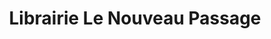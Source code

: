 ---
title: "Librairie Le Nouveau Passage"
url: /alencon/librairie-le-nouveau-passage/
shop: livres
---